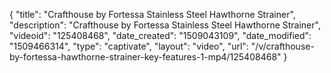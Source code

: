 {
    "title": "Crafthouse by Fortessa Stainless Steel Hawthorne Strainer",
    "description": "Crafthouse by Fortessa Stainless Steel Hawthorne Strainer",
    "videoid": "125408468",
    "date_created": "1509043109",
    "date_modified": "1509466314",
    "type": "captivate",
    "layout": "video",
    "url": "\/v\/crafthouse-by-fortessa-hawthorne-strainer-key-features-1-mp4\/125408468"
}
